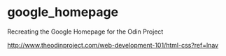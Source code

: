 # google_homepage
Recreating the Google Homepage for the Odin Project

http://www.theodinproject.com/web-development-101/html-css?ref=lnav
